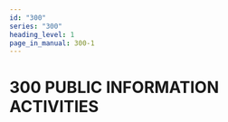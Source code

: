 ```yaml
---
id: "300"
series: "300"
heading_level: 1
page_in_manual: 300-1
---
```


# 300 PUBLIC INFORMATION ACTIVITIES